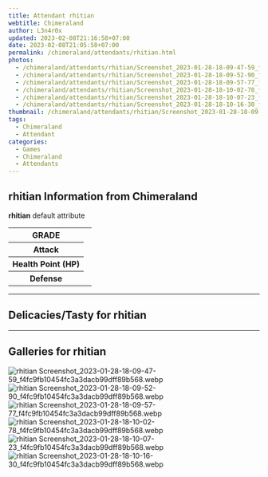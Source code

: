 ```yaml
---
title: Attendant rhitian
webtitle: Chimeraland
author: L3n4r0x
updated: 2023-02-08T21:16:58+07:00
date: 2023-02-08T21:05:58+07:00
permalink: /chimeraland/attendants/rhitian.html
photos:
  - /chimeraland/attendants/rhitian/Screenshot_2023-01-28-18-09-47-59_f4fc9fb10454fc3a3dacb99dff89b568.webp
  - /chimeraland/attendants/rhitian/Screenshot_2023-01-28-18-09-52-90_f4fc9fb10454fc3a3dacb99dff89b568.webp
  - /chimeraland/attendants/rhitian/Screenshot_2023-01-28-18-09-57-77_f4fc9fb10454fc3a3dacb99dff89b568.webp
  - /chimeraland/attendants/rhitian/Screenshot_2023-01-28-18-10-02-78_f4fc9fb10454fc3a3dacb99dff89b568.webp
  - /chimeraland/attendants/rhitian/Screenshot_2023-01-28-18-10-07-23_f4fc9fb10454fc3a3dacb99dff89b568.webp
  - /chimeraland/attendants/rhitian/Screenshot_2023-01-28-18-10-16-30_f4fc9fb10454fc3a3dacb99dff89b568.webp
thumbnail: /chimeraland/attendants/rhitian/Screenshot_2023-01-28-18-09-47-59_f4fc9fb10454fc3a3dacb99dff89b568.webp
tags:
  - Chimeraland
  - Attendant
categories:
  - Games
  - Chimeraland
  - Attendants
---
```


<section id="bootstrap-wrapper"><link rel="stylesheet" href="https://rawcdn.githack.com/dimaslanjaka/Web-Manajemen/bb6505ea081a75a7c845f65fb9d939276931c82f/css/bootstrap-4.5-wrapper.css"/><h2>rhitian Information from Chimeraland</h2><p><b>rhitian</b> default attribute <table><tr><th>GRADE</th><td></td></tr><tr><th>Attack</th><td></td></tr><tr><th>Health Point (HP)</th><td></td></tr><tr><th>Defense</th><td></td></tr></table></p><hr/><h2>Delicacies/Tasty for rhitian</h2><hr/><div id="gallery"><h2>Galleries for rhitian</h2><div class="row"><div class="col-lg-6 col-12"><img src="/chimeraland/attendants/rhitian/Screenshot_2023-01-28-18-09-47-59_f4fc9fb10454fc3a3dacb99dff89b568.webp" alt="rhitian Screenshot_2023-01-28-18-09-47-59_f4fc9fb10454fc3a3dacb99dff89b568.webp"/></div><div class="col-lg-6 col-12"><img src="/chimeraland/attendants/rhitian/Screenshot_2023-01-28-18-09-52-90_f4fc9fb10454fc3a3dacb99dff89b568.webp" alt="rhitian Screenshot_2023-01-28-18-09-52-90_f4fc9fb10454fc3a3dacb99dff89b568.webp"/></div><div class="col-lg-6 col-12"><img src="/chimeraland/attendants/rhitian/Screenshot_2023-01-28-18-09-57-77_f4fc9fb10454fc3a3dacb99dff89b568.webp" alt="rhitian Screenshot_2023-01-28-18-09-57-77_f4fc9fb10454fc3a3dacb99dff89b568.webp"/></div><div class="col-lg-6 col-12"><img src="/chimeraland/attendants/rhitian/Screenshot_2023-01-28-18-10-02-78_f4fc9fb10454fc3a3dacb99dff89b568.webp" alt="rhitian Screenshot_2023-01-28-18-10-02-78_f4fc9fb10454fc3a3dacb99dff89b568.webp"/></div><div class="col-lg-6 col-12"><img src="/chimeraland/attendants/rhitian/Screenshot_2023-01-28-18-10-07-23_f4fc9fb10454fc3a3dacb99dff89b568.webp" alt="rhitian Screenshot_2023-01-28-18-10-07-23_f4fc9fb10454fc3a3dacb99dff89b568.webp"/></div><div class="col-lg-6 col-12"><img src="/chimeraland/attendants/rhitian/Screenshot_2023-01-28-18-10-16-30_f4fc9fb10454fc3a3dacb99dff89b568.webp" alt="rhitian Screenshot_2023-01-28-18-10-16-30_f4fc9fb10454fc3a3dacb99dff89b568.webp"/></div></div></div></section>